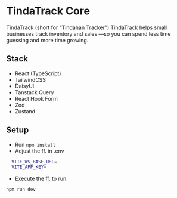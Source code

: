 # TindaTrack Core

TindaTrack (short for “Tindahan Tracker”)
TindaTrack helps small businesses track inventory and sales —so you can spend less time guessing and more time growing.

## Stack
- React (TypeScript)
- TailwindCSS
- DaisyUI
- Tanstack Query
- React Hook Form
- Zod
- Zustand

## Setup
- Run `npm install`
- Adjust the ff. in .env
```bash
  VITE_WS_BASE_URL=
  VITE_APP_KEY=
```
- Execute the ff. to run:
```bash
npm run dev
```